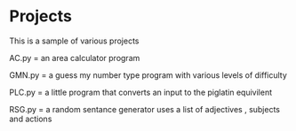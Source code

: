 # Projects

This is a sample of various projects

AC.py = an area calculator program

GMN.py = a guess my number type program with various levels of difficulty

PLC.py = a little program that converts an input to the piglatin equivilent

RSG.py = a random sentance generator uses a list of adjectives , subjects and actions
